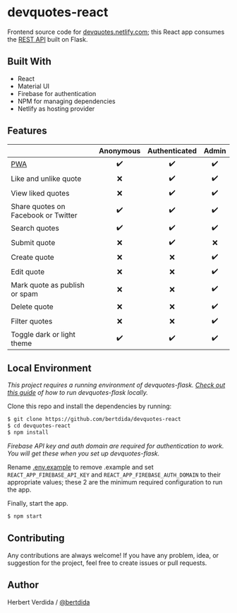 # devquotes-react

Frontend source code for [devquotes.netlify.com](http://devquotes.netlify.com/); this React app consumes the [REST API](https://github.com/bertdida/devquotes-flask) built on Flask.

## Built With

- React
- Material UI
- Firebase for authentication
- NPM for managing dependencies
- Netlify as hosting provider

## Features

|                                       | Anonymous | Authenticated | Admin |
| ------------------------------------- | :-------: | :-----------: | :---: |
| [PWA](https://web.dev/what-are-pwas/) |    ✔️     |      ✔️       |  ✔️   |
| Like and unlike quote                 |    ❌     |      ✔️       |  ✔️   |
| View liked quotes                     |    ❌     |      ✔️       |  ✔️   |
| Share quotes on Facebook or Twitter   |    ✔️     |      ✔️       |  ✔️   |
| Search quotes                         |    ✔️     |      ✔️       |  ✔️   |
| Submit quote                          |    ❌     |      ✔️       |  ❌   |
| Create quote                          |    ❌     |      ❌       |  ✔️   |
| Edit quote                            |    ❌     |      ❌       |  ✔️   |
| Mark quote as publish or spam         |    ❌     |      ❌       |  ✔️   |
| Delete quote                          |    ❌     |      ❌       |  ✔️   |
| Filter quotes                         |    ❌     |      ❌       |  ✔️   |
| Toggle dark or light theme            |    ✔️     |      ✔️       |  ✔️   |

## Local Environment

_This project requires a running environment of devquotes-flask. [Check out this guide](https://github.com/bertdida/devquotes-flask#readme) of how to run devquotes-flask locally._

Clone this repo and install the dependencies by running:

```bash
$ git clone https://github.com/bertdida/devquotes-react
$ cd devquotes-react
$ npm install
```

_Firebase API key and auth domain are required for authentication to work. You will get these when you set up devquotes-flask._

Rename [.env.example](https://github.com/bertdida/devquotes-react/blob/master/.env.example) to remove .example and set `REACT_APP_FIREBASE_API_KEY` and `REACT_APP_FIREBASE_AUTH_DOMAIN` to their appropriate values; these 2 are the minimum required configuration to run the app.

Finally, start the app.

```bash
$ npm start
```

## Contributing

Any contributions are always welcome! If you have any problem, idea, or suggestion for the project, feel free to create issues or pull requests.

## Author

Herbert Verdida / [@bertdida](https://twitter.com/bertdida)
